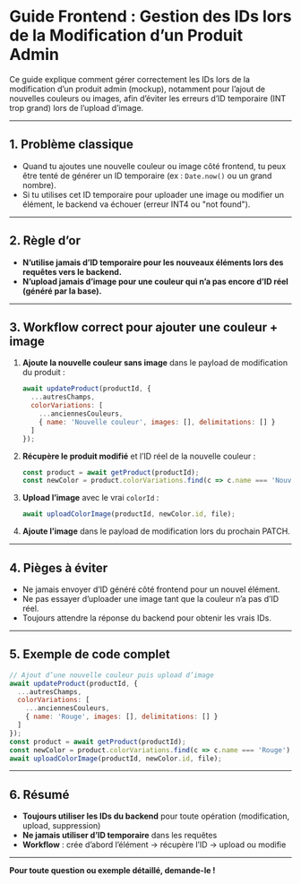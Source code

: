 # Guide Frontend : Gestion des IDs lors de la Modification d’un Produit Admin

Ce guide explique comment gérer correctement les IDs lors de la modification d’un produit admin (mockup), notamment pour l’ajout de nouvelles couleurs ou images, afin d’éviter les erreurs d’ID temporaire (INT trop grand) lors de l’upload d’image.

---

## 1. Problème classique
- Quand tu ajoutes une nouvelle couleur ou image côté frontend, tu peux être tenté de générer un ID temporaire (ex : `Date.now()` ou un grand nombre).
- Si tu utilises cet ID temporaire pour uploader une image ou modifier un élément, le backend va échouer (erreur INT4 ou "not found").

---

## 2. Règle d’or
- **N’utilise jamais d’ID temporaire pour les nouveaux éléments lors des requêtes vers le backend.**
- **N’upload jamais d’image pour une couleur qui n’a pas encore d’ID réel (généré par la base).**

---

## 3. Workflow correct pour ajouter une couleur + image

1. **Ajoute la nouvelle couleur sans image** dans le payload de modification du produit :
   ```js
   await updateProduct(productId, {
     ...autresChamps,
     colorVariations: [
       ...anciennesCouleurs,
       { name: 'Nouvelle couleur', images: [], delimitations: [] }
     ]
   });
   ```
2. **Récupère le produit modifié** et l’ID réel de la nouvelle couleur :
   ```js
   const product = await getProduct(productId);
   const newColor = product.colorVariations.find(c => c.name === 'Nouvelle couleur');
   ```
3. **Upload l’image** avec le vrai `colorId` :
   ```js
   await uploadColorImage(productId, newColor.id, file);
   ```
4. **Ajoute l’image** dans le payload de modification lors du prochain PATCH.

---

## 4. Pièges à éviter
- Ne jamais envoyer d’ID généré côté frontend pour un nouvel élément.
- Ne pas essayer d’uploader une image tant que la couleur n’a pas d’ID réel.
- Toujours attendre la réponse du backend pour obtenir les vrais IDs.

---

## 5. Exemple de code complet

```js
// Ajout d’une nouvelle couleur puis upload d’image
await updateProduct(productId, {
  ...autresChamps,
  colorVariations: [
    ...anciennesCouleurs,
    { name: 'Rouge', images: [], delimitations: [] }
  ]
});
const product = await getProduct(productId);
const newColor = product.colorVariations.find(c => c.name === 'Rouge');
await uploadColorImage(productId, newColor.id, file);
```

---

## 6. Résumé
- **Toujours utiliser les IDs du backend** pour toute opération (modification, upload, suppression)
- **Ne jamais utiliser d’ID temporaire** dans les requêtes
- **Workflow** : crée d’abord l’élément → récupère l’ID → upload ou modifie

---

**Pour toute question ou exemple détaillé, demande-le !** 
 